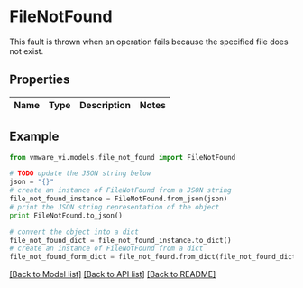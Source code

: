 # FileNotFound

This fault is thrown when an operation fails because the specified file does not exist. 

## Properties
Name | Type | Description | Notes
------------ | ------------- | ------------- | -------------

## Example

```python
from vmware_vi.models.file_not_found import FileNotFound

# TODO update the JSON string below
json = "{}"
# create an instance of FileNotFound from a JSON string
file_not_found_instance = FileNotFound.from_json(json)
# print the JSON string representation of the object
print FileNotFound.to_json()

# convert the object into a dict
file_not_found_dict = file_not_found_instance.to_dict()
# create an instance of FileNotFound from a dict
file_not_found_form_dict = file_not_found.from_dict(file_not_found_dict)
```
[[Back to Model list]](../README.md#documentation-for-models) [[Back to API list]](../README.md#documentation-for-api-endpoints) [[Back to README]](../README.md)


